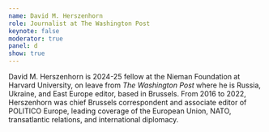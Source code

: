 ```yaml
---
name: David M. Herszenhorn
role: Journalist at The Washington Post
keynote: false
moderator: true
panel: d
show: true
---
```


David M. Herszenhorn is 2024-25 fellow at the Nieman Foundation at Harvard University, on leave from _The Washington Post_ where he is Russia, Ukraine, and East Europe editor, based in Brussels. From 2016 to 2022, Herszenhorn was chief Brussels correspondent and associate editor of POLITICO Europe, leading coverage of the European Union, NATO, transatlantic relations, and international diplomacy.
